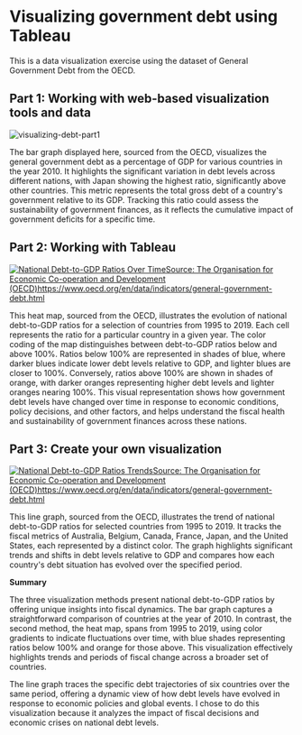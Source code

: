 # Visualizing government debt using Tableau

This is a data visualization exercise using the dataset of General Government Debt from the OECD.

## Part 1: Working with web-based visualization tools and data

![visualizing-debt-part1](https://github.com/allisonmiao/TSWD-Portfolio/blob/main/visualizing-debt-part1.png)

The bar graph displayed here, sourced from the OECD, visualizes the general government debt as a percentage of GDP for various countries in the year 2010. It highlights the significant variation in debt levels across different nations, with Japan showing the highest ratio, significantly above other countries. This metric represents the total gross debt of a country's government relative to its GDP. Tracking this ratio could assess the sustainability of government finances, as it reflects the cumulative impact of government deficits for a specific time.

## Part 2: Working with Tableau

<div class='tableauPlaceholder' id='viz1726012023589' style='position: relative'><noscript><a href='#'><img alt='National Debt-to-GDP Ratios Over TimeSource: The Organisation for Economic Co-operation and Development (OECD)https:&#47;&#47;www.oecd.org&#47;en&#47;data&#47;indicators&#47;general-government-debt.html ' src='https:&#47;&#47;public.tableau.com&#47;static&#47;images&#47;Go&#47;GovernmentDebtVisualization&#47;NationalDebt-to-GDPRatiosOverTime&#47;1_rss.png' style='border: none' /></a></noscript><object class='tableauViz'  style='display:none;'><param name='host_url' value='https%3A%2F%2Fpublic.tableau.com%2F' /> <param name='embed_code_version' value='3' /> <param name='site_root' value='' /><param name='name' value='GovernmentDebtVisualization&#47;NationalDebt-to-GDPRatiosOverTime' /><param name='tabs' value='no' /><param name='toolbar' value='yes' /><param name='static_image' value='https:&#47;&#47;public.tableau.com&#47;static&#47;images&#47;Go&#47;GovernmentDebtVisualization&#47;NationalDebt-to-GDPRatiosOverTime&#47;1.png' /> <param name='animate_transition' value='yes' /><param name='display_static_image' value='yes' /><param name='display_spinner' value='yes' /><param name='display_overlay' value='yes' /><param name='display_count' value='yes' /><param name='language' value='en-US' /><param name='filter' value='publish=yes' /></object></div>                
<script type='text/javascript'>                    
  var divElement = document.getElementById('viz1726012023589');                    
  var vizElement = divElement.getElementsByTagName('object')[0];                    
  vizElement.style.width='100%';vizElement.style.height=(divElement.offsetWidth*0.75)+'px';                    
  var scriptElement = document.createElement('script');                    
  scriptElement.src = 'https://public.tableau.com/javascripts/api/viz_v1.js';                    
  vizElement.parentNode.insertBefore(scriptElement, vizElement);                
</script>

This heat map, sourced from the OECD, illustrates the evolution of national debt-to-GDP ratios for a selection of countries from 1995 to 2019. Each cell represents the ratio for a particular country in a given year. The color coding of the map distinguishes between debt-to-GDP ratios below and above 100%. Ratios below 100% are represented in shades of blue, where darker blues indicate lower debt levels relative to GDP, and lighter blues are closer to 100%. Conversely, ratios above 100% are shown in shades of orange, with darker oranges representing higher debt levels and lighter oranges nearing 100%. This visual representation shows how government debt levels have changed over time in response to economic conditions, policy decisions, and other factors, and helps understand the fiscal health and sustainability of government finances across these nations.

## Part 3: Create your own visualization

<div class='tableauPlaceholder' id='viz1726011849786' style='position: relative'><noscript><a href='#'><img alt='National Debt-to-GDP Ratios TrendsSource: The Organisation for Economic Co-operation and Development (OECD)https:&#47;&#47;www.oecd.org&#47;en&#47;data&#47;indicators&#47;general-government-debt.html ' src='https:&#47;&#47;public.tableau.com&#47;static&#47;images&#47;Go&#47;GovernmentDebtVisualizationTrend&#47;NationalDebt-to-GDPRatiosTrends&#47;1_rss.png' style='border: none' /></a></noscript><object class='tableauViz'  style='display:none;'><param name='host_url' value='https%3A%2F%2Fpublic.tableau.com%2F' /> <param name='embed_code_version' value='3' /> <param name='site_root' value='' /><param name='name' value='GovernmentDebtVisualizationTrend&#47;NationalDebt-to-GDPRatiosTrends' /><param name='tabs' value='no' /><param name='toolbar' value='yes' /><param name='static_image' value='https:&#47;&#47;public.tableau.com&#47;static&#47;images&#47;Go&#47;GovernmentDebtVisualizationTrend&#47;NationalDebt-to-GDPRatiosTrends&#47;1.png' /> <param name='animate_transition' value='yes' /><param name='display_static_image' value='yes' /><param name='display_spinner' value='yes' /><param name='display_overlay' value='yes' /><param name='display_count' value='yes' /><param name='language' value='en-US' /><param name='filter' value='publish=yes' /></object></div>                
<script type='text/javascript'>                    
  var divElement = document.getElementById('viz1726011849786');                    
  var vizElement = divElement.getElementsByTagName('object')[0];                    
  vizElement.style.width='100%';vizElement.style.height=(divElement.offsetWidth*0.75)+'px';                    
  var scriptElement = document.createElement('script');                    
  scriptElement.src = 'https://public.tableau.com/javascripts/api/viz_v1.js';                    
  vizElement.parentNode.insertBefore(scriptElement, vizElement);                
</script>

This line graph, sourced from the OECD, illustrates the trend of national debt-to-GDP ratios for selected countries from 1995 to 2019. It tracks the fiscal metrics of Australia, Belgium, Canada, France, Japan, and the United States, each represented by a distinct color. The graph highlights significant trends and shifts in debt levels relative to GDP and compares how each country's debt situation has evolved over the specified period.

**Summary**

The three visualization methods present national debt-to-GDP ratios by offering unique insights into fiscal dynamics. The bar graph captures a straightforward comparison of countries at the year of 2010. In contrast, the second method, the heat map, spans from 1995 to 2019, using color gradients to indicate fluctuations over time, with blue shades representing ratios below 100% and orange for those above. This visualization effectively highlights trends and periods of fiscal change across a broader set of countries.

The line graph traces the specific debt trajectories of six countries over the same period, offering a dynamic view of how debt levels have evolved in response to economic policies and global events. I chose to do this visualization because it analyzes the impact of fiscal decisions and economic crises on national debt levels.
